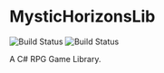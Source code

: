 # MysticHorizonsLib
![Build Status](https://app.travis-ci.com/BluABK/MysticHorizonsLib.svg)
![Build Status](https://img.shields.io/github/repo-size/BluABK/MysticHorizonsLib)

A C# RPG Game Library.